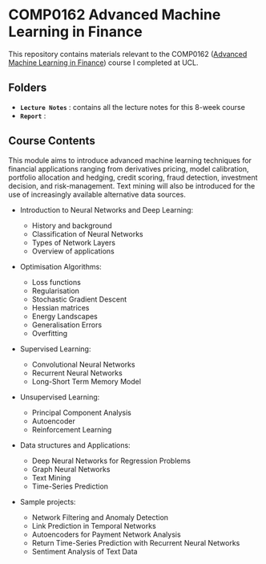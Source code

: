 
# COMP0162 Advanced Machine Learning in Finance

This repository contains materials relevant to the COMP0162 ([Advanced Machine Learning in Finance](https://www.ucl.ac.uk/module-catalogue/modules/advanced-machine-learning-in-finance-COMP0162)) course I completed at UCL.


## Folders

- **`Lecture Notes`** : contains all the lecture notes for this 8-week course
- **`Report`** : 


## Course Contents

This module aims to introduce advanced machine learning techniques for financial applications ranging from derivatives pricing, model calibration, portfolio allocation and hedging, credit scoring, fraud detection, investment decision, and risk-management. Text mining will also be introduced for the use of increasingly available alternative data sources.

- Introduction to Neural Networks and Deep Learning:

    - History and background
    - Classification of Neural Networks
    - Types of Network Layers
    - Overview of applications

- Optimisation Algorithms:

    - Loss functions
    - Regularisation
    - Stochastic Gradient Descent
    - Hessian matrices
    - Energy Landscapes
    - Generalisation Errors
    - Overfitting

- Supervised Learning:

    - Convolutional Neural Networks
    - Recurrent Neural Networks
    - Long-Short Term Memory Model

- Unsupervised Learning:

    - Principal Component Analysis
    - Autoencoder
    - Reinforcement Learning

- Data structures and Applications:

    - Deep Neural Networks for Regression Problems
    - Graph Neural Networks
    - Text Mining
    - Time-Series Prediction

- Sample projects:

    - Network Filtering and Anomaly Detection
    - Link Prediction in Temporal Networks
    - Autoencoders for Payment Network Analysis
    - Return Time-Series Prediction with Recurrent Neural Networks
    - Sentiment Analysis of Text Data
